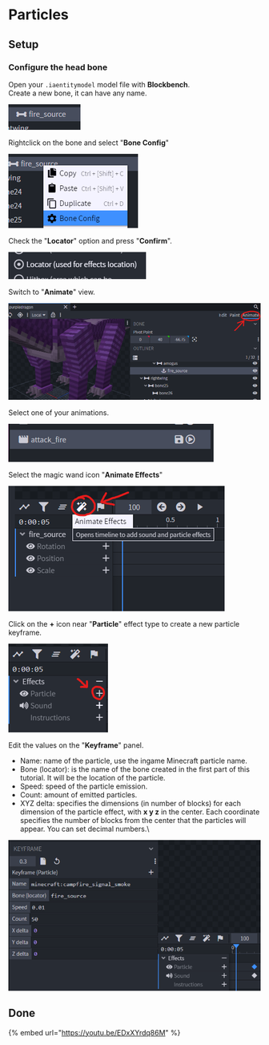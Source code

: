 # Particles

## Setup

### Configure the head bone

Open your `.iaentitymodel` model file with **Blockbench**.\
Create a new bone, it can have any name.

![](<../../../../.gitbook/assets/image (78).png>)

Rightclick on the bone and select "**Bone Config**"

![](<../../../../.gitbook/assets/image (68).png>)

Check the "**Locator**" option and press "**Confirm**".

![](<../../../../.gitbook/assets/image (67).png>)

Switch to "**Animate**" view.

![](<../../../../.gitbook/assets/image (85).png>)

Select one of your animations.

![](<../../../../.gitbook/assets/image (92).png>)

Select the magic wand icon "**Animate Effects**"

![](<../../../../.gitbook/assets/image (44).png>)

Click on the **+** icon near "**Particle**" effect type to create a new particle keyframe.

![](<../../../../.gitbook/assets/image (64).png>)

Edit the values on the "**Keyframe**" panel.

* Name: name of the particle, use the ingame Minecraft particle name.
* Bone (locator): is the name of the bone created in the first part of this tutorial. It will be the location of the particle.
* Speed: speed of the particle emission.
* Count: amount of emitted particles.
* XYZ delta: specifies the dimensions (in number of blocks) for each dimension of the particle effect, with **x y z** in the center. Each coordinate specifies the number of blocks from the center that the particles will appear. You can set decimal numbers.\


![](<../../../../.gitbook/assets/image (69).png>)

## Done

{% embed url="https://youtu.be/EDxXYrdq86M" %}
